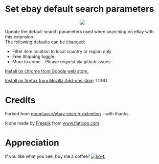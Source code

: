 # Set ebay default search parameters

<p align="center"><a href="https://i.imgur.com/Xdnc7tF.png" target="_blank"><img src="https://i.imgur.com/Xdnc7tF.png" border="0"/></a></p>

Update the default search parameters used when searching on eBay with this extension.  
The following defaults can be changed:

* Filter item location to local country or region only
* Free Shipping toggle
* More to come...  Please request via github issues.

<a href="https://chrome.google.com/webstore/detail/set-ebay-default-search-p/dnokkfoaoienakajmgbdpclnnemjdije">Install on chrome from Google web store.</a>

<a href="#">Install on firefox from Mozilla Add-ons store</a> TODO

# Credits

Forked from <a href="https://github.com/mountassir/ebay-search-extention">mountassir/ebay-search-extention</a> - with thanks.

<div>Icons made by <a href="https://www.freepik.com" title="Freepik">Freepik</a> from <a href="https://www.flaticon.com/" title="Flaticon">www.flaticon.com</a></div>

# Appreciation

If you like what you see, buy me a coffee?  [![ko-fi](https://ko-fi.com/img/githubbutton_sm.svg)](https://ko-fi.com/B0B64FCLO)